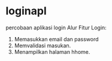 # loginapl
percobaan aplikasi login
Alur Fitur Login:
1. Memasukkan email dan password
2. Memvalidasi masukan.
3. Menampilkan halaman hhome.

